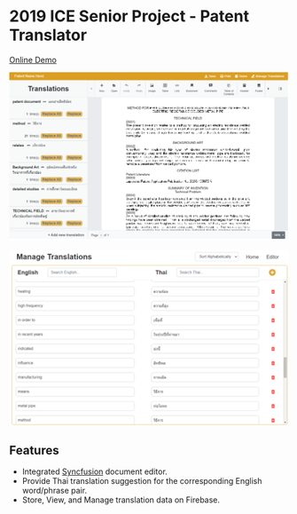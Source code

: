 # 2019 ICE Senior Project - Patent Translator

[Online Demo](https://patent-translation-data.web.app/#/edit)

![preview](./preview/preview.png)

![data-preview](./preview/data-preview.png)

## Features
- Integrated [Syncfusion](https://www.syncfusion.com/) document editor.
- Provide Thai translation suggestion for the corresponding English word/phrase pair.
- Store, View, and Manage translation data on Firebase.

